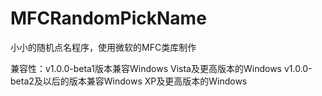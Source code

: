 # MFCRandomPickName
小小的随机点名程序，使用微软的MFC类库制作

兼容性：v1.0.0-beta1版本兼容Windows Vista及更高版本的Windows
       v1.0.0-beta2及以后的版本兼容Windows XP及更高版本的Windows
